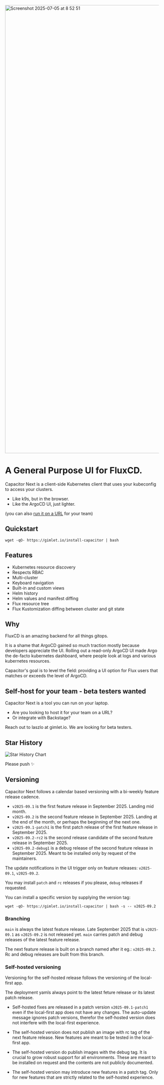 <img width="1462" alt="Screenshot 2025-07-05 at 8 52 51" src="https://github.com/user-attachments/assets/8864a5cd-9f33-4065-b5d7-84b8c8ac404b" />

# A General Purpose UI for FluxCD.

Capacitor Next is a client-side Kubernetes client that uses your kubeconfig to access your clusters.

- Like k9s, but in the browser.
- Like the ArgoCD UI, just lighter.

(you can also [run it on a URL](#self-host-for-your-team---beta-testers-wanted) for your team)

## Quickstart

```
wget -qO- https://gimlet.io/install-capacitor | bash
```

## Features

- Kubernetes resource discovery
- Respects RBAC
- Multi-cluster
- Keyboard navigation
- Built-in and custom views
- Helm history
- Helm values and manifest diffing
- Flux resource tree
- Flux Kustomization diffing between cluster and git state

## Why

FluxCD is an amazing backend for all things gitops.

It is a shame that ArgoCD gained so much traction mostly because developers appreciate the UI. Rolling out a read-only ArgoCD UI made Argo the de-facto kubernetes dashboard, where people look at logs and various kubernetes resources.

Capacitor's goal is to level the field: providing a UI option for Flux users that matches or exceeds the level of ArgoCD.

## Self-host for your team - beta testers wanted

Capacitor Next is a tool you can run on your laptop.

- Are you looking to host it for your team on a URL?
- Or integrate with Backstage?

Reach out to laszlo at gimlet.io. We are looking for beta testers.

## Star History

![Star History Chart](https://api.star-history.com/svg?repos=gimlet-io/capacitor&type=Date)

Please push ✨

## Versioning

Capacitor Next follows a calendar based versioning with a bi-weekly feature release cadence.

- `v2025-09.1` is the first feature release in September 2025. Landing mid month.
- `v2025-09.2` is the second feature release in September 2025. Landing at the end of the month, or perhaps the beginning of the next one.
- `v2025-09.1-patch1` is the first patch release of the first feature release in September 2025.
- `v2025-09.2-rc2` is the second release candidate of the second feature release in September 2025.
- `v2025-09.2-debug1` is a debug release of the second feature release in September 2025. Meant to be installed only by request of the maintainers.

The update notifications in the UI trigger only on feature releases: `v2025-09.1`, `v2025-09.2`.

You may install `patch` and `rc` releases if you please, `debug` releases if requested.

You can install a specific version by supplying the version tag:

```
wget -qO- https://gimlet.io/install-capacitor | bash -s -- v2025-09.2
```

### Branching

`main` is always the latest feature release. Late September 2025 that is `v2025-09.1` as `v2025-09.2` is not released yet. `main` carries patch and debug releases of the latest feature release.

The next feature release is built on a branch named after it eg.: `v2025-09.2`. Rc and debug releases are built from this branch.

### Self-hosted versioning

Versioning for the self-hosted release follows the versioning of the local-first app.

The deployment yamls always point to the latest feture release or its latest patch release.

- Self-hosted fixes are released in a patch version `v2025-09.1-patch1` even if the local-first app does not have any changes. The auto-update message ignores patch versions, therefor the self-hosted version does not interfere with the local-first experience.

- The self-hosted version does not publish an image with rc tag of the next feature release. New features are meant to be tested in the local-first app.

- The self-hosted version do publish images with the debug tag. It is crucial to grow robust support for all environments. These are meant to be installed on request and the contents are not publicly documented.

- The self-hosted version may introduce new features in a patch tag. Only for new features that are strictly related to the self-hosted experience.
